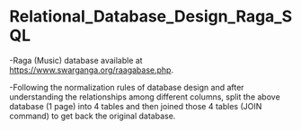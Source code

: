 # Relational_Database_Design_Raga_SQL

-Raga (Music) database available at https://www.swarganga.org/raagabase.php.

-Following the normalization rules of database design and after understanding the relationships among different columns, split the
above database (1 page) into 4 tables and then joined those 4 tables (JOIN command) to get back the original database.
